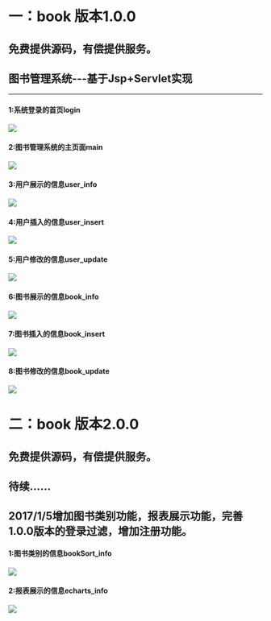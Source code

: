 # 一：book 版本1.0.0
## 免费提供源码，有偿提供服务。
## 图书管理系统---基于Jsp+Servlet实现
***
#### 1:系统登录的首页login
![](https://github.com/MRbie/book/blob/master/WebContent/resource/images/login.png)
#### 2:图书管理系统的主页面main
![](https://github.com/MRbie/book/blob/master/WebContent/resource/images/library_show.png)
#### 3:用户展示的信息user_info
![](https://github.com/MRbie/book/blob/master/WebContent/resource/images/user_info.png)
#### 4:用户插入的信息user_insert
![](https://github.com/MRbie/book/blob/master/WebContent/resource/images/user_insert.png)
#### 5:用户修改的信息user_update
![](https://github.com/MRbie/book/blob/master/WebContent/resource/images/user_update.png)
#### 6:图书展示的信息book_info
![](https://github.com/MRbie/book/blob/master/WebContent/resource/images/book_info.png)
#### 7:图书插入的信息book_insert
![](https://github.com/MRbie/book/blob/master/WebContent/resource/images/book_insert.png)
#### 8:图书修改的信息book_update
![](https://github.com/MRbie/book/blob/master/WebContent/resource/images/book_update.png)


# 二：book 版本2.0.0
## 免费提供源码，有偿提供服务。
## 待续...... 
## 2017/1/5增加图书类别功能，报表展示功能，完善1.0.0版本的登录过滤，增加注册功能。
#### 1:图书类别的信息bookSort_info
![](https://github.com/MRbie/book/blob/master/WebContent/resource/images/bookSort.png)
#### 2:报表展示的信息echarts_info
![](https://github.com/MRbie/book/blob/master/WebContent/resource/images/echarts.png)







